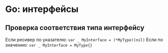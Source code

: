 # Go:  интерфейсы
## Проверка соответствия типа интерфейсу
Если ресивер по указателю: ```var _ MyInterface = (*MyType)(nil)```
Если по значению:  ```var _ MyInterface = MyType{}```
